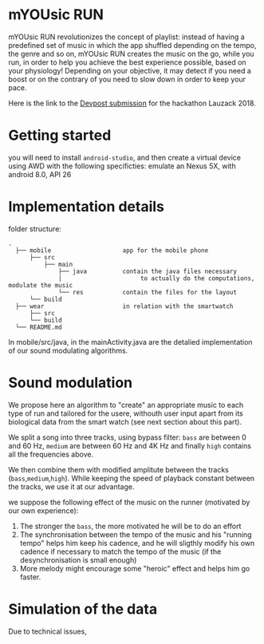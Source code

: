 # mYOUsic RUN
mYOUsic RUN revolutionizes the concept of playlist: instead of having a predefined set of music in which the app shuffled depending on the tempo, the genre and so on, mYOUsic RUN creates the music on the go, while you run, in order to help you achieve the best experience possible, based on your physiology! Depending on your objective, it may detect if you need a boost or on the contrary of you need to slow down in order to keep your pace.

Here is the link to the [Devpost submission](https://devpost.com/software/myousic) for the hackathon Lauzack 2018.

# Getting started

you will need to install `android-studio`, and then create a virtual device using AWD with the following specificties: emulate an Nexus 5X, with android 8.0, API 26

# Implementation details 

folder structure:

    .
      ├── mobile                    app for the mobile phone
          ├── src
              ├── main
                  ├── java          contain the java files necessary 
                  |                      to actually do the computations, modulate the music
                  └── res           contain the files for the layout 
          └── build
      ├── wear                      in relation with the smartwatch
          ├── src
          └── build
      └── README.md

    
   In mobile/src/java, in the mainActivity.java are the detalied implementation of our sound modulating algorithms.
   
# Sound modulation

We propose here an algorithm to "create" an appropriate music to each type of run and tailored for the usere, withouth user input apart from its biological data from the smart watch (see next section about this part). 

We split a song into three tracks, using bypass filter: `bass` are between 0 and 60 Hz, `medium` are between 60 Hz and 4K Hz and finally `high` contains all the frequencies above.

We then combine them with modified amplitute between the tracks (`bass`,`medium`,`high`). While keeping the speed of playback constant between the tracks, we use it at our advantage.

we suppose the following effect of the music on the runner (motivated by our own experience):
   1. The stronger the `bass`, the more motivated he will be to do an effort
   2. The synchronisation between the tempo of the music and his "running tempo" helps him keep his cadence, and he will sligthly modify his own cadence if necessary to match the tempo of the music (if the desynchronisation is small enough)
   3. More melody might encourage some "heroic" effect and helps him go faster.
   
   

# Simulation of the data
Due to technical issues, 
